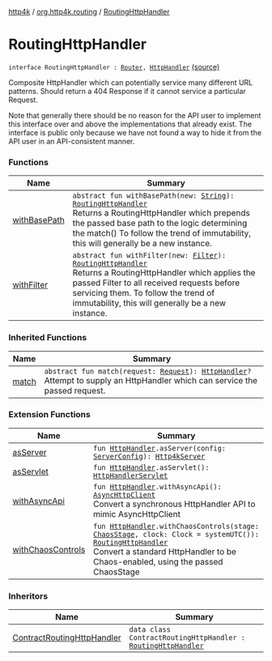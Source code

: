 [http4k](../../index.md) / [org.http4k.routing](../index.md) / [RoutingHttpHandler](./index.md)

# RoutingHttpHandler

`interface RoutingHttpHandler : `[`Router`](../-router/index.md)`, `[`HttpHandler`](../../org.http4k.core/-http-handler.md) [(source)](https://github.com/http4k/http4k/blob/master/http4k-core/src/main/kotlin/org/http4k/routing/routing.kt#L35)

Composite HttpHandler which can potentially service many different URL patterns. Should
return a 404 Response if it cannot service a particular Request.

Note that generally there should be no reason for the API user to implement this interface over and above the
implementations that already exist. The interface is public only because we have not found a way to hide it from
the API user in an API-consistent manner.

### Functions

| Name | Summary |
|---|---|
| [withBasePath](with-base-path.md) | `abstract fun withBasePath(new: `[`String`](https://kotlinlang.org/api/latest/jvm/stdlib/kotlin/-string/index.html)`): `[`RoutingHttpHandler`](./index.md)<br>Returns a RoutingHttpHandler which prepends the passed base path to the logic determining the match() To follow the trend of immutability, this will generally be a new instance. |
| [withFilter](with-filter.md) | `abstract fun withFilter(new: `[`Filter`](../../org.http4k.core/-filter/index.md)`): `[`RoutingHttpHandler`](./index.md)<br>Returns a RoutingHttpHandler which applies the passed Filter to all received requests before servicing them. To follow the trend of immutability, this will generally be a new instance. |

### Inherited Functions

| Name | Summary |
|---|---|
| [match](../-router/match.md) | `abstract fun match(request: `[`Request`](../../org.http4k.core/-request/index.md)`): `[`HttpHandler`](../../org.http4k.core/-http-handler.md)`?`<br>Attempt to supply an HttpHandler which can service the passed request. |

### Extension Functions

| Name | Summary |
|---|---|
| [asServer](../../org.http4k.server/kotlin.-function1/as-server.md) | `fun `[`HttpHandler`](../../org.http4k.core/-http-handler.md)`.asServer(config: `[`ServerConfig`](../../org.http4k.server/-server-config/index.md)`): `[`Http4kServer`](../../org.http4k.server/-http4k-server/index.md) |
| [asServlet](../../org.http4k.servlet/kotlin.-function1/as-servlet.md) | `fun `[`HttpHandler`](../../org.http4k.core/-http-handler.md)`.asServlet(): `[`HttpHandlerServlet`](../../org.http4k.servlet/-http-handler-servlet/index.md) |
| [withAsyncApi](../../org.http4k.client/kotlin.-function1/with-async-api.md) | `fun `[`HttpHandler`](../../org.http4k.core/-http-handler.md)`.withAsyncApi(): `[`AsyncHttpClient`](../../org.http4k.client/-async-http-client/index.md)<br>Convert a synchronous HttpHandler API to mimic AsyncHttpClient |
| [withChaosControls](../../org.http4k.chaos/kotlin.-function1/with-chaos-controls.md) | `fun `[`HttpHandler`](../../org.http4k.core/-http-handler.md)`.withChaosControls(stage: `[`ChaosStage`](../../org.http4k.chaos/-chaos-stage/index.md)`, clock: Clock = systemUTC()): `[`RoutingHttpHandler`](./index.md)<br>Convert a standard HttpHandler to be Chaos-enabled, using the passed ChaosStage |

### Inheritors

| Name | Summary |
|---|---|
| [ContractRoutingHttpHandler](../../org.http4k.contract/-contract-routing-http-handler/index.md) | `data class ContractRoutingHttpHandler : `[`RoutingHttpHandler`](./index.md) |
